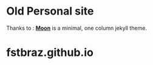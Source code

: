 # Old Personal site
    
Thanks to :
**[Moon](http://taylantatli.github.io/Moon)** is a minimal, one column jekyll theme.
# fstbraz.github.io

